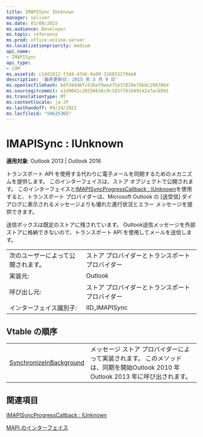 ```yaml
---
title: IMAPISync IUnknown
manager: soliver
ms.date: 03/09/2015
ms.audience: Developer
ms.topic: reference
ms.prod: office-online-server
ms.localizationpriority: medium
api_name:
- IMAPISync
api_type:
- COM
ms.assetid: c14d1012-f3d4-47eb-8a90-3160331f94e8
description: '最終更新日: 2015 年 3 月 9 日'
ms.openlocfilehash: 6df344d6fc63bef9ee475437810e7dbdc290786d
ms.sourcegitcommit: a1d9041c20256616c9c183f7d1049142a7ac6991
ms.translationtype: MT
ms.contentlocale: ja-JP
ms.lasthandoff: 09/24/2021
ms.locfileid: "59625365"
---
```

# <a name="imapisync--iunknown"></a>IMAPISync : IUnknown

  
  
**適用対象**: Outlook 2013 | Outlook 2016 
  
トランスポート API を使用する代わりに電子メールを同期するためのメカニズムを提供します。 このインターフェイスは、ストア オブジェクトで公開されます。 このインターフェイスと[IMAPISyncProgressCallback : IUnknown](imapisyncprogresscallbackiunknown.md)を使用すると、トランスポート プロバイダーは、Microsoft Outlook の [送受信] ダイアログに表示されるメッセージよりも優れた進行状況とエラー メッセージを提供できます。
  
送信ボックスは既定のストアに残されています。 Outlook送信メッセージを外部ストアに格納できないので、トランスポート API を使用してメールを送信します。
  
|||
|:-----|:-----|
|次のユーザーによって公開されます。  <br/> |ストア プロバイダーとトランスポート プロバイダー  <br/> |
|実装元:  <br/> |Outlook  <br/> |
|呼び出し元:  <br/> |ストア プロバイダーとトランスポート プロバイダー  <br/> |
|インターフェイス識別子:  <br/> |IID_IMAPISync  <br/> |
   
## <a name="vtable-order"></a>Vtable の順序

|||
|:-----|:-----|
|[SynchronizeInBackground](imapisyncsynchronizeinbackground.md) <br/> |メッセージ ストア プロバイダーによって実装されます。 このメソッドは、同期を開始Outlook 2010 年Outlook 2013 年に呼び出されます。  <br/> |
   
## <a name="see-also"></a>関連項目



[IMAPISyncProgressCallback : IUnknown](imapisyncprogresscallbackiunknown.md)


[MAPI のインターフェイス](mapi-interfaces.md)


